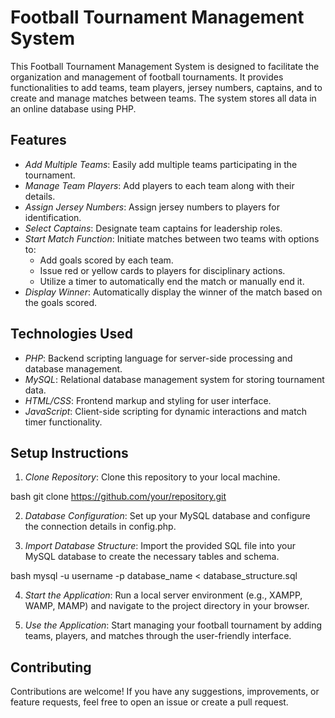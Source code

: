 # Football Tournament Management System

This Football Tournament Management System is designed to facilitate the organization and management of football tournaments. It provides functionalities to add teams, team players, jersey numbers, captains, and to create and manage matches between teams. The system stores all data in an online database using PHP.

## Features

- *Add Multiple Teams*: Easily add multiple teams participating in the tournament.
- *Manage Team Players*: Add players to each team along with their details.
- *Assign Jersey Numbers*: Assign jersey numbers to players for identification.
- *Select Captains*: Designate team captains for leadership roles.
- *Start Match Function*: Initiate matches between two teams with options to:
  - Add goals scored by each team.
  - Issue red or yellow cards to players for disciplinary actions.
  - Utilize a timer to automatically end the match or manually end it.
- *Display Winner*: Automatically display the winner of the match based on the goals scored.

## Technologies Used

- *PHP*: Backend scripting language for server-side processing and database management.
- *MySQL*: Relational database management system for storing tournament data.
- *HTML/CSS*: Frontend markup and styling for user interface.
- *JavaScript*: Client-side scripting for dynamic interactions and match timer functionality.

## Setup Instructions

1. *Clone Repository*: Clone this repository to your local machine.

bash
git clone https://github.com/your/repository.git


2. *Database Configuration*: Set up your MySQL database and configure the connection details in config.php.

3. *Import Database Structure*: Import the provided SQL file into your MySQL database to create the necessary tables and schema.

bash
mysql -u username -p database_name < database_structure.sql


4. *Start the Application*: Run a local server environment (e.g., XAMPP, WAMP, MAMP) and navigate to the project directory in your browser.

5. *Use the Application*: Start managing your football tournament by adding teams, players, and matches through the user-friendly interface.

## Contributing

Contributions are welcome! If you have any suggestions, improvements, or feature requests, feel free to open an issue or create a pull request.

